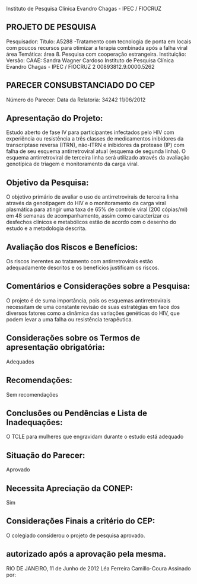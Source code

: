 Instituto de Pesquisa Clínica Evandro Chagas - IPEC / FIOCRUZ

## PROJETO DE PESQUISA
Pesquisador:
Título: A5288 -Tratamento com tecnologia de ponta em locais com poucos recursos para otimizar a terapia combinada após a falha viral área Temática: área 8. Pesquisa com cooperação estrangeira.
Instituição:
Versão:
CAAE:
Sandra Wagner Cardoso
Instituto de Pesquisa Clínica Evandro Chagas -
IPEC / FIOCRUZ
2
00893812.9.0000.5262

## PARECER CONSUBSTANCIADO DO CEP
Número do Parecer:
Data da Relatoria:
34242
11/06/2012

## Apresentação do Projeto:
Estudo aberto de fase IV para participantes infectados pelo HIV com experiência ou resistência a três classes de medicamentos inibidores da transcriptase reversa (ITRN), não-ITRN e inibidores da protease (IP) com falha de seu esquema antirretroviral atual (esquema de segunda linha). O esquema antirretroviral de terceira linha será utilizado através da avaliação genotípica de triagem e monitoramento da carga viral.

## Objetivo da Pesquisa:
O objetivo primário de avaliar o uso de antirretrovirais de terceira linha através da genotipagem do HIV e o monitoramento da carga viral plasmática para atingir uma taxa de 65% de controle viral (200 cópias/ml) em 48 semanas de acompanhamento, assim como caracterizar os desfechos clínicos e metabólicos estão de acordo com o desenho do estudo e a metodologia descrita.

## Avaliação dos Riscos e Benefícios:
Os riscos inerentes ao tratamento com antirretrovirais estão adequadamente descritos e os benefícios justificam os riscos.

## Comentários e Considerações sobre a Pesquisa:
O projeto é de suma importância, pois os esquemas antirretrovirais necessitam de uma constante revisão de suas estratégias em face dos diversos fatores como a dinâmica das variações genéticas do HIV, que podem levar a uma falha ou resistência terapêutica.

## Considerações sobre os Termos de apresentação obrigatória:
Adequados

## Recomendações:
Sem recomendações

## Conclusões ou Pendências e Lista de Inadequações:
O TCLE para mulheres que engravidam durante o estudo está adequado

## Situação do Parecer:
Aprovado

## Necessita Apreciação da CONEP:
Sim

## Considerações Finais a critério do CEP:
O colegiado considerou o projeto de pesquisa aprovado.

## autorizado após a aprovação pela mesma.
RIO DE JANEIRO, 11 de Junho de 2012
Léa Ferreira Camillo-Coura Assinado por: